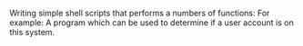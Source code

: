 Writing simple shell scripts that performs a numbers of functions:
For example:
A program which can be used to determine if a user account is on this system.
